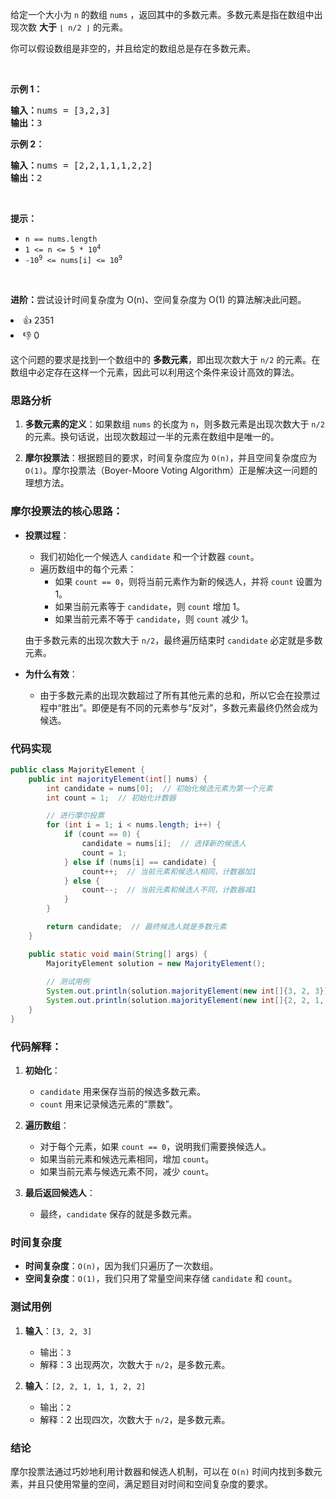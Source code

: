 <p>给定一个大小为 <code>n</code><em> </em>的数组&nbsp;<code>nums</code> ，返回其中的多数元素。多数元素是指在数组中出现次数 <strong>大于</strong>&nbsp;<code>⌊ n/2 ⌋</code>&nbsp;的元素。</p>

<p>你可以假设数组是非空的，并且给定的数组总是存在多数元素。</p>

<p>&nbsp;</p>

<p><strong>示例&nbsp;1：</strong></p>

<pre>
<strong>输入：</strong>nums = [3,2,3]
<strong>输出：</strong>3</pre>

<p><strong>示例&nbsp;2：</strong></p>

<pre>
<strong>输入：</strong>nums = [2,2,1,1,1,2,2]
<strong>输出：</strong>2
</pre>

<p>&nbsp;</p> 
<strong>提示：</strong>

<ul> 
 <li><code>n == nums.length</code></li> 
 <li><code>1 &lt;= n &lt;= 5 * 10<sup>4</sup></code></li> 
 <li><code>-10<sup>9</sup> &lt;= nums[i] &lt;= 10<sup>9</sup></code></li> 
</ul>

<p>&nbsp;</p>

<p><strong>进阶：</strong>尝试设计时间复杂度为 O(n)、空间复杂度为 O(1) 的算法解决此问题。</p>

<div><li>👍 2351</li><li>👎 0</li></div>

这个问题的要求是找到一个数组中的 **多数元素**，即出现次数大于 `n/2` 的元素。在数组中必定存在这样一个元素，因此可以利用这个条件来设计高效的算法。

### 思路分析

1. **多数元素的定义**：如果数组 `nums` 的长度为 `n`，则多数元素是出现次数大于 `n/2` 的元素。换句话说，出现次数超过一半的元素在数组中是唯一的。

2. **摩尔投票法**：根据题目的要求，时间复杂度应为 `O(n)`，并且空间复杂度应为 `O(1)`。摩尔投票法（Boyer-Moore Voting Algorithm）正是解决这一问题的理想方法。

### 摩尔投票法的核心思路：
- **投票过程**：
    - 我们初始化一个候选人 `candidate` 和一个计数器 `count`。
    - 遍历数组中的每个元素：
        - 如果 `count == 0`，则将当前元素作为新的候选人，并将 `count` 设置为 1。
        - 如果当前元素等于 `candidate`，则 `count` 增加 1。
        - 如果当前元素不等于 `candidate`，则 `count` 减少 1。

  由于多数元素的出现次数大于 `n/2`，最终遍历结束时 `candidate` 必定就是多数元素。

- **为什么有效**：
    - 由于多数元素的出现次数超过了所有其他元素的总和，所以它会在投票过程中“胜出”。即便是有不同的元素参与“反对”，多数元素最终仍然会成为候选。

### 代码实现

```java
public class MajorityElement {
    public int majorityElement(int[] nums) {
        int candidate = nums[0];  // 初始化候选元素为第一个元素
        int count = 1;  // 初始化计数器

        // 进行摩尔投票
        for (int i = 1; i < nums.length; i++) {
            if (count == 0) {
                candidate = nums[i];  // 选择新的候选人
                count = 1;
            } else if (nums[i] == candidate) {
                count++;  // 当前元素和候选人相同，计数器加1
            } else {
                count--;  // 当前元素和候选人不同，计数器减1
            }
        }

        return candidate;  // 最终候选人就是多数元素
    }

    public static void main(String[] args) {
        MajorityElement solution = new MajorityElement();
        
        // 测试用例
        System.out.println(solution.majorityElement(new int[]{3, 2, 3}));  // 输出: 3
        System.out.println(solution.majorityElement(new int[]{2, 2, 1, 1, 1, 2, 2}));  // 输出: 2
    }
}
```

### 代码解释：
1. **初始化**：
    - `candidate` 用来保存当前的候选多数元素。
    - `count` 用来记录候选元素的“票数”。

2. **遍历数组**：
    - 对于每个元素，如果 `count == 0`，说明我们需要换候选人。
    - 如果当前元素和候选元素相同，增加 `count`。
    - 如果当前元素与候选元素不同，减少 `count`。

3. **最后返回候选人**：
    - 最终，`candidate` 保存的就是多数元素。

### 时间复杂度
- **时间复杂度**：`O(n)`，因为我们只遍历了一次数组。
- **空间复杂度**：`O(1)`，我们只用了常量空间来存储 `candidate` 和 `count`。

### 测试用例

1. **输入**：`[3, 2, 3]`
    - 输出：`3`
    - 解释：3 出现两次，次数大于 `n/2`，是多数元素。

2. **输入**：`[2, 2, 1, 1, 1, 2, 2]`
    - 输出：`2`
    - 解释：2 出现四次，次数大于 `n/2`，是多数元素。

### 结论
摩尔投票法通过巧妙地利用计数器和候选人机制，可以在 `O(n)` 时间内找到多数元素，并且只使用常量的空间，满足题目对时间和空间复杂度的要求。